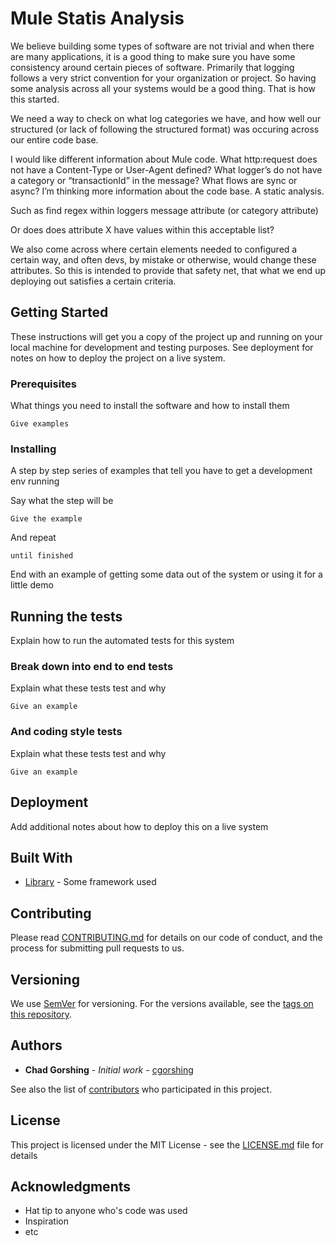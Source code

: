 # Mule Statis Analysis

We believe building some types of software are not trivial and when there are
many applications, it is a good thing to make sure you have some consistency
around certain pieces of software. Primarily that logging follows a very strict
convention for your organization or project. So having some analysis across all
your systems would be a good thing. That is how this started.

We need a way to check on what log categories we have, and how well our
structured (or lack of following the structured format) was occuring across our
entire code base.

I would like different information about Mule code.
What http:request does not have a Content-Type or User-Agent defined?
What logger’s do not have a category or “transactionId” in the message?
What flows are sync or async?
I’m thinking more information about the code base. A static analysis.

Such as find regex within loggers message attribute (or category attribute)

Or does does attribute X have values within this acceptable list?

We also come across where certain elements needed to configured a certain way,
and often devs, by mistake or otherwise, would change these attributes. So this
is intended to provide that safety net, that what we end up deploying out
satisfies a certain criteria.

## Getting Started

These instructions will get you a copy of the project up and running on your local machine for development and testing purposes. See deployment for notes on how to deploy the project on a live system.

### Prerequisites

What things you need to install the software and how to install them

```
Give examples
```

### Installing

A step by step series of examples that tell you have to get a development env running

Say what the step will be

```
Give the example
```

And repeat

```
until finished
```

End with an example of getting some data out of the system or using it for a little demo

## Running the tests

Explain how to run the automated tests for this system

### Break down into end to end tests

Explain what these tests test and why

```
Give an example
```

### And coding style tests

Explain what these tests test and why

```
Give an example
```

## Deployment

Add additional notes about how to deploy this on a live system

## Built With

* [Library](http://www.example.com/) - Some framework used

## Contributing

Please read [CONTRIBUTING.md](https://github.com/nuisto/mule-static-analysis) for details on our code of conduct, and the process for submitting pull requests to us.

## Versioning

We use [SemVer](http://semver.org/) for versioning. For the versions available, see the [tags on this repository](https://github.com/nuisto/mule-static-analysisyour/tags). 

## Authors

* **Chad Gorshing** - *Initial work* - [cgorshing](https://gens.io/profile/cgorshing)

See also the list of [contributors](https://github.com/nuisto/mule-static-analysis/contributors) who participated in this project.

## License

This project is licensed under the MIT License - see the [LICENSE.md](LICENSE.md) file for details

## Acknowledgments

* Hat tip to anyone who's code was used
* Inspiration
* etc

